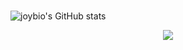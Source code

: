 ### 

<!--
**joybio/joybio** is a ✨ _special_ ✨ repository because its `README.md` (this file) appears on your GitHub profile.

Here are some ideas to get you started:

- 🔭 I’m currently working on ...
- 🌱 I’m currently learning ...
- 👯 I’m looking to collaborate on ...
- 🤔 I’m looking for help with ...
- 💬 Ask me about ...
- 📫 How to reach me: ...
- 😄 Pronouns: ...
- ⚡ Fun fact: ...
-->
![joybio's GitHub stats](https://github-readme-stats.vercel.app/api?username=joybio&show_icons=true&theme=radical)

<div align="center"> <img src="https://github-readme-streak-stats.herokuapp.com/?user=joybio" /> </div>
